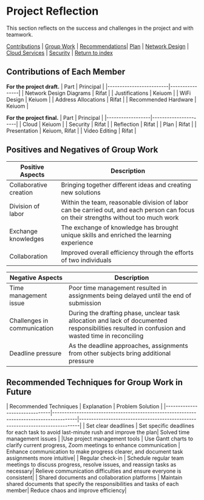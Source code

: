 # Project Reflection
This section reflects on the success and challenges in the project and with teamwork.

[Contributions](#contributions-of-each-member) | [Group Work](#positives-and-negatives-of-group-work) | [Recommendations](#recommended-techniques-for-group-work-in-future)| [Plan](./plan.md) | [Network Design](./network.md) | [Cloud Services](./cloud.md) | [Security](./security.md) | [Return to index](./README.md)

## Contributions of Each Member
**For the project draft.**
| Part                    | Principal      |
|-------------------------|----------------|
| Network Design Diagrams | Rifat    |
| Justifications          | Keiuom          |
| WiFi Design             | Keiuom          |
| Address Allocations     | Rifat    |
| Recommended Hardware    | Keiuom          |

**For the project final.**
| Part             | Principal            |
|------------------|----------------------|
| Cloud            | Keiuom          |
| Security         |  Rifat              |
| Reflection       | Rifat               |
| Plan             | Rifat          |
| Presentation    | Keiuom, Rifat   |
| Video Editing    | Rifat          |


## Positives and Negatives of Group Work
| Positive Aspects        | Description                                                                                       |
|--------------------------|---------------------------------------------------------------------------------------------------|
|Collaborative creation | Bringing together different ideas and creating new solutions|
|Division of labor | Within the team, reasonable division of labor can be carried out, and each person can focus on their strengths without too much work|
|Exchange knowledges|The exchange of knowledge has brought unique skills and enriched the learning experience|
|Collaboration | Improved overall efficiency through the efforts of two individuals|

| Negative Aspects          | Description                                                                                                     |
|----------------------------|-----------------------------------------------------------------------------------------------------------------|
| Time management issue | Poor time management resulted in assignments being delayed until the end of submission|
| Challenges in communication | During the drafting phase, unclear task allocation and lack of documented responsibilities resulted in confusion and wasted time in reconciling|
|Deadline pressure | As the deadline approaches, assignments from other subjects bring additional pressure|

## Recommended Techniques for Group Work in Future
| Recommended Techniques       | Explanation                                                                            | 
 Problem Solution                                                            |
|-------------------------------|----------------------------------------------------------------------------------------|------------------------------------------------------------------------------|
| Set clear deadlines | Set specific deadlines for each task to avoid last-minute rush and improve the plan| Solved time management issues |
|Use project management tools | Use Gantt charts to clarify current progress, Zoom meetings to enhance communication | Enhance communication to make progress clearer, and document task assignments more intuitive|
| Regular check-in | Schedule regular team meetings to discuss progress, resolve issues, and reassign tasks as necessary| Relieve communication difficulties and ensure everyone is consistent|
| Shared documents and collaboration platforms | Maintain shared documents that specify the responsibilities and tasks of each member| Reduce chaos and improve efficiency|

